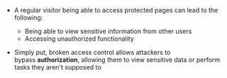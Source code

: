 
- A regular visitor being able to access protected pages can lead to the following:

	- Being able to view sensitive information from other users
	- Accessing unauthorized functionality

-  Simply put, broken access control allows attackers to bypass **authorization**, allowing them to view sensitive data or perform tasks they aren't supposed to
